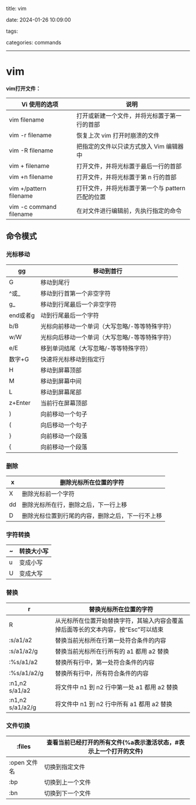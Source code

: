 title: vim

date: 2024-01-26 10:09:00

tags:

categories: commands

---

# vim

**vim打开文件：**

| Vi 使用的选项 | 说明 |
| --- | --- |
| vim  filename | 打开或新建一个文件，并将光标置于第一行的首部 |
| vim   -r  filename | 恢复上次 vim 打开时崩溃的文件 |
| vim  -R  filename | 把指定的文件以只读方式放入 Vim 编辑器中 |
| vim  +  filename | 打开文件，并将光标置于最后一行的首部 |
| vim  +n  filename | 打开文件，并将光标置于第 n 行的首部 |
| vim  +/pattern  filename | 打幵文件，并将光标置于第一个与 pattern 匹配的位置 |
| vim  -c command  filename | 在对文件进行编辑前，先执行指定的命令 |

## 命令模式

### 光标移动

| gg | 移动到首行 |
| --- | --- |
| G | 移动到尾行 |
| ^或_ | 移动到行首第一个非空字符 |
| g_ | 移动到行尾最后一个非空字符 |
| end或者g | 动到行尾最后一个字符 |
| b/B | 光标向前移动一个单词（大写忽略/-等等特殊字符） |
| w/W | 光标向后移动一个单词（大写忽略/-等等特殊字符） |
| e/E | 移到单词结尾（大写忽略/-等等特殊字符） |
| 数字+G | 快速将光标移动到指定行 |
| H | 移动到屏幕顶部 |
| M | 移动到屏幕中间 |
| L | 移动到屏幕尾部 |
| z+Enter | 当前行在屏幕顶部 |
| ) | 向前移动一个句子 |
| ( | 向后移动一个句子 |
| } | 向前移动一个段落 |
| { | 向前移动一个段落 |

### 删除

| x | 删除光标所在位置的字符 |
| --- | --- |
| X | 删除光标前一个字符 |
| dd | 删除光标所在行，删除之后，下一行上移 |
| D | 删除光标位置到行尾的内容，删除之后，下一行不上移 |

### 字符转换

| ~ | 转换大小写 |
| --- | --- |
| u | 变成小写 |
| U | 变成大写 |

### 替换

| r | 替换光标所在位置的字符 |
| --- | --- |
| R | 从光标所在位置开始替换字符，其输入内容会覆盖掉后面等长的文本内容，按“Esc”可以结束 |
| :s/a1/a2 | 替换当前光标所在行第一处符合条件的内容 |
| :s/a1/a2/g | 替换当前光标所在行所有的 a1 都用 a2 替换 |
| :%s/a1/a2 | 替换所有行中，第一处符合条件的内容 |
| :%s/a1/a2/g | 替换所有行中，所有符合条件的内容 |
| :n1,n2 s/a1/a2 | 将文件中 n1 到 n2 行中第一处 a1 都用 a2 替换 |
| :n1,n2 s/a1/a2/g | 将文件中 n1 到 n2 行中所有 a1 都用 a2 替换 |

### **文件切换**

| :files | 查看当前已经打开的所有文件(%a表示激活状态，#表示上一个打开的文件) |
| --- | --- |
| :open 文件名 | 切换到指定文件 |
| :bp | 切换到上一个文件 |
| :bn | 切换到下一个文件 |